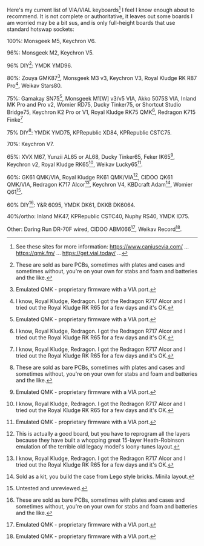 Here's my current list of VIA/VIAL keyboards[^♪] I feel I know enough about to recommend. It is not complete or authoritative, it leaves out some boards I am worried may be a bit sus, and is only full-height boards that use standard hotswap sockets:

100%: Monsgeek M5, Keychron V6.

96%: Monsgeek M2, Keychron V5.

96% DIY[^††]: YMDK YMD96.

80%: Zouya GMK87[^*], Monsgeek M3 v3, Keychron V3, Royal Kludge RK R87 Pro[^†], Weikav Stars80.

75%: Gamakay SN75[^*], Monsgeek M1\[W] v3/v5 VIA, Akko 5075S VIA, Inland MK Pro and Pro v2, Womier RD75, Ducky Tinker75, or Shortcut Studio Bridge75, Keychron K2 Pro or V1, Royal Kludge RK75 QMK[^†], Redragon K715 Finke[^†]

75% DIY[^††]: YMDK YMD75, KPRepublic XD84, KPRepublic CSTC75.

70%: Keychron V7.

65%: XVX M67, Yunzii AL65 or AL68, Ducky Tinker65, Feker IK65[^*], Keychron v2, Royal Kludge RK65[^†], Weikav Lucky65[^*].

60%: GK61 QMK/VIA, Royal Kludge RK61 QMK/VIA[^**], CIDOO QK61 QMK/VIA, Redragon K717 Alcor[^†], Keychron V4, KBDcraft Adam[^‡], Womier Q61[^♪♪].

60% DIY[^††]: Y&R 6095, YMDK DK61, DKKB DK6064.

40%/ortho: Inland MK47, KPRepublic CSTC40, Nuphy RS40, YMDK ID75.

Other: Daring Run DR-70F wired, CIDOO ABM066[^*], Weikav Record[^*].

[^♪]: See these sites for more information: https://www.caniusevia.com/ ... https://qmk.fm/ ... https://get.vial.today/ ...

[^*]: Emulated QMK - proprietary firmware with a VIA port.

[^†]: I know, Royal Kludge, Redragon. I got the Redragon R717 Alcor and I tried out the Royal Kludge RK R65 for a few days and it's OK.

[^**]: This is actually a good board, but you have to reprogram all the layers because they have built a whopping great 15-layer Heath-Robinson emulation of the terrible old legacy model's loony-tunes layout.

[^††]: These are sold as bare PCBs, sometimes with plates and cases and sometimes without, you're on your own for stabs and foam and batteries and the like.

[^‡]: Sold as a kit, you build the case from Lego style bricks. Minila layout.

[^♪♪]: Untested and unreviewed.

